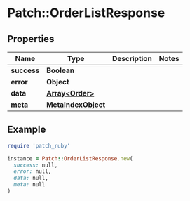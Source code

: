 # Patch::OrderListResponse

## Properties

| Name | Type | Description | Notes |
| ---- | ---- | ----------- | ----- |
| **success** | **Boolean** |  |  |
| **error** | **Object** |  |  |
| **data** | [**Array&lt;Order&gt;**](Order.md) |  |  |
| **meta** | [**MetaIndexObject**](MetaIndexObject.md) |  |  |

## Example

```ruby
require 'patch_ruby'

instance = Patch::OrderListResponse.new(
  success: null,
  error: null,
  data: null,
  meta: null
)
```

